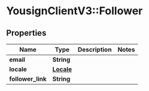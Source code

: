 # YousignClientV3::Follower

## Properties
Name | Type | Description | Notes
------------ | ------------- | ------------- | -------------
**email** | **String** |  | 
**locale** | [**Locale**](Locale.md) |  | 
**follower_link** | **String** |  | 

